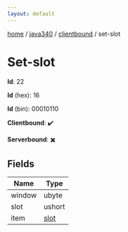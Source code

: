 ```yaml
---
layout: default
---
```


[home](/)  /  [java340](/protocol/java340)  /  [clientbound](/protocol/java340/clientbound)  /  set-slot

# Set-slot

**Id**: 22

**Id** (hex): 16

**Id** (bin): 00010110

**Clientbound**: ✔️

**Serverbound**: ✖️

## Fields

Name | Type
---|---
window | ubyte
slot | ushort
item | [slot](/protocol/java340/types/slot)

